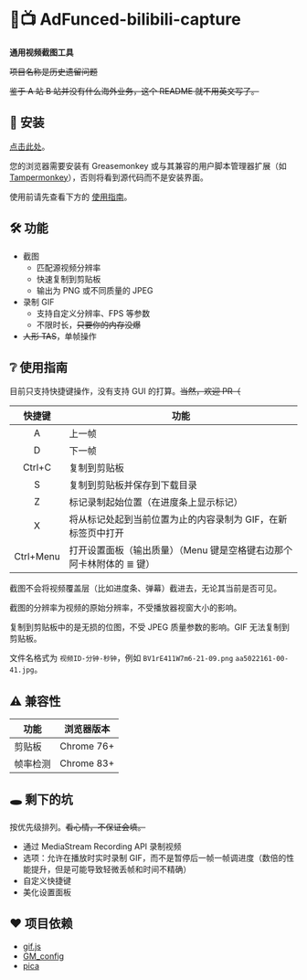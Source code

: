 # 🎥📺 AdFunced-bilibili-capture

**通用视频截图工具**

~~项目名称是历史遗留问题~~

~~鉴于 A 站 B 站并没有什么海外业务，这个 README 就不用英文写了。~~

## 📃 安装

[点击此处](https://github.com/Dwscdv3/AdFunced-bilibili-capture/raw/master/AdFunced-bilibili-capture.user.js)。

您的浏览器需要安装有 Greasemonkey 或与其兼容的用户脚本管理器扩展（如 [Tampermonkey](https://www.tampermonkey.net/)），否则将看到源代码而不是安装界面。

使用前请先查看下方的 [使用指南](#-使用指南)。

## 🛠 功能

* 截图
  * 匹配源视频分辨率
  * 快速复制到剪贴板
  * 输出为 PNG 或不同质量的 JPEG
* 录制 GIF
  * 支持自定义分辨率、FPS 等参数
  * 不限时长，~~只要你的内存没爆~~
* ~~人形 TAS~~，单帧操作

## ❔ 使用指南

目前只支持快捷键操作，没有支持 GUI 的打算。~~当然，欢迎 PR（~~

| 快捷键    | 功能                                                                                        |
|:---------:|---------------------------------------------------------------------------------------------|
| A         | 上一帧                                                                                      |
| D         | 下一帧                                                                                      |
| Ctrl+C    | 复制到剪贴板                                                                                |
| S         | 复制到剪贴板并保存到下载目录                                                                |
| Z         | 标记录制起始位置（在进度条上显示标记）                                                      |
| X         | 将从标记处起到当前位置为止的内容录制为 GIF，在新标签页中打开                                |
| Ctrl+Menu | 打开设置面板（输出质量）（Menu 键是空格键右边那个阿卡林附体的 ≣ 键）                        |

截图不会将视频覆盖层（比如进度条、弹幕）截进去，无论其当前是否可见。

截图的分辨率为视频的原始分辨率，不受播放器视窗大小的影响。

复制到剪贴板中的是无损的位图，不受 JPEG 质量参数的影响。GIF 无法复制到剪贴板。

文件名格式为 `视频ID-分钟-秒钟`，例如 `BV1rE411W7m6-21-09.png` `aa5022161-00-41.jpg`。

## ⚠ 兼容性

| 功能     | 浏览器版本  |
|----------|------------|
| 剪贴板   | Chrome 76+ |
| 帧率检测 | Chrome 83+ |

## 🕳 剩下的坑

按优先级排列。~~看心情，不保证会填。~~

* 通过 MediaStream Recording API 录制视频
* 选项：允许在播放时实时录制 GIF，而不是暂停后一帧一帧调进度（数倍的性能提升，但是可能导致轻微丢帧和时间不精确）
* 自定义快捷键
* 美化设置面板

## ❤ 项目依赖

* [gif.js](https://github.com/jnordberg/gif.js)
* [GM_config](https://github.com/sizzlemctwizzle/GM_config)
* [pica](https://github.com/nodeca/pica)
